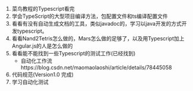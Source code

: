 1. 菜鸟教程的Typescript看完
2. 学会TypeScript的大型项目编译方法，包配置文件和ts编译配置文件
3. 看看有没有自动生成文档的工具，类似javadoc的，学习以java开发的方式开发typescript。
4. 看看Nand2Tetris怎么做的，Mars怎么做的足够了，以及用Typescript加上Angular.js的人是怎么做的
5. 看看能不能找到一些Typescript的测试工作(已经找到)
   * 自动化工作流https://blog.csdn.net/maomaolaoshi/article/details/78445058
6. 代码规范(Version1.0 完成)
7. 学习自动化测试